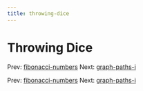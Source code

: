 ```yaml
---
title: throwing-dice
---
```




# Throwing Dice

Prev: [fibonacci-numbers](fibonacci-numbers.md)
Next: [graph-paths-i](graph-paths-i.md)

Prev: [fibonacci-numbers](fibonacci-numbers.md)
Next: [graph-paths-i](graph-paths-i.md)
